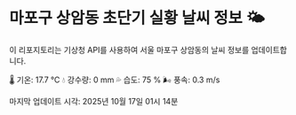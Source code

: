 
# 마포구 상암동 초단기 실황 날씨 정보 🌤️

이 리포지토리는 기상청 API를 사용하여 서울 마포구 상암동의 날씨 정보를 업데이트합니다. 

🌡️ 기온: 17.7 ℃
💧 강수량: 0 mm
💦 습도: 75 %
🌬️ 풍속: 0.3 m/s

마지막 업데이트 시각: 2025년 10월 17일 01시 14분    
